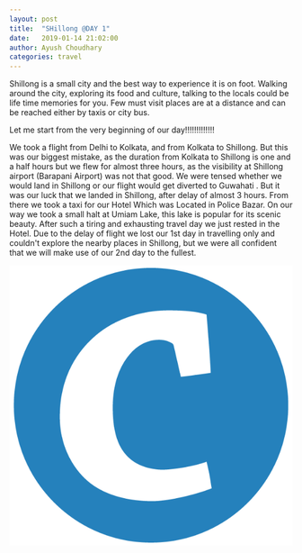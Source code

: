 ```yaml
---
layout: post
title:  "SHillong @DAY 1"
date:   2019-01-14 21:02:00
author: Ayush Choudhary
categories: travel
---
```


Shillong is a small city and the best way to experience it is on foot. Walking around the city, exploring its food and culture, talking to the locals could be life time memories for you. Few must  visit places are at a distance and can be reached either by taxis or city bus.


Let me start from the very beginning of our day!!!!!!!!!!!!!

We took a flight from Delhi to Kolkata, and from Kolkata to Shillong. But this was our biggest mistake, as the duration from Kolkata to Shillong is one and a half hours but we flew for almost three hours, as the visibility at  Shillong airport (Barapani Airport) was not that good. We were tensed whether we would land in Shillong or our flight would get diverted to Guwahati . But it was our luck that we landed in Shillong, after delay of almost 3 hours. From there we took a taxi  for our Hotel Which was Located in Police Bazar. On our way we took a small halt at Umiam Lake, this lake is popular for its scenic beauty. After such a tiring and exhausting travel day we just rested in the Hotel.
Due to the delay of flight we lost our 1st day in travelling only and couldn't  explore the nearby places in Shillong, but we were all confident that we will make use of our 2nd day to the fullest. 

![shillong](/assets/logo.png)


